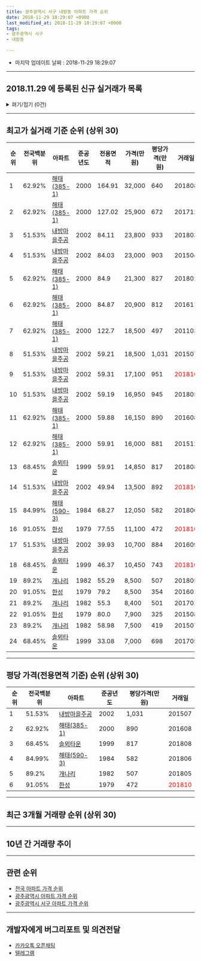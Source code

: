 ```yaml
---
title: 광주광역시 서구 내방동 아파트 가격 순위
date: 2018-11-29 18:29:07 +0900
last_modified_at: 2018-11-29 18:29:07 +0900
tags:
- 광주광역시 서구
- 내방동

---
```


* 마지막 업데이트 날짜 : 2018-11-29 18:29:07

---

## 2018.11.29 에 등록된 신규 실거래가 목록

<details>
<summary>펴기/접기 (0건)</summary>
<div markdown="1">

|아파트|준공년도|전용면적|가격(만원)|평당가격(만원)|거래일|전국백분위|
|---|---|---|---|---|---|---|
|없음|||||||


</div>
</details>

---

## 최고가 실거래 기준 순위 (상위 30)


|순위|전국백분위|아파트|준공년도|전용면적|가격(만원)|평당가격(만원)|거래일|
|---|---|---|---|---|---|---|---|
|1|62.92%|[해태(385-1)](https://search.naver.com/search.naver?query=%EA%B4%91%EC%A3%BC%EA%B4%91%EC%97%AD%EC%8B%9C+%EC%84%9C%EA%B5%AC+%EB%82%B4%EB%B0%A9%EB%8F%99+%ED%95%B4%ED%83%9C%28385-1%29)|2000|164.91|32,000|640|201808|
|2|62.92%|[해태(385-1)](https://search.naver.com/search.naver?query=%EA%B4%91%EC%A3%BC%EA%B4%91%EC%97%AD%EC%8B%9C+%EC%84%9C%EA%B5%AC+%EB%82%B4%EB%B0%A9%EB%8F%99+%ED%95%B4%ED%83%9C%28385-1%29)|2000|127.02|25,900|672|201712|
|3|51.53%|[내방마을주공](https://search.naver.com/search.naver?query=%EA%B4%91%EC%A3%BC%EA%B4%91%EC%97%AD%EC%8B%9C+%EC%84%9C%EA%B5%AC+%EB%82%B4%EB%B0%A9%EB%8F%99+%EB%82%B4%EB%B0%A9%EB%A7%88%EC%9D%84%EC%A3%BC%EA%B3%B5)|2002|84.11|23,800|933|201803|
|4|51.53%|[내방마을주공](https://search.naver.com/search.naver?query=%EA%B4%91%EC%A3%BC%EA%B4%91%EC%97%AD%EC%8B%9C+%EC%84%9C%EA%B5%AC+%EB%82%B4%EB%B0%A9%EB%8F%99+%EB%82%B4%EB%B0%A9%EB%A7%88%EC%9D%84%EC%A3%BC%EA%B3%B5)|2002|84.03|23,000|903|201504|
|5|62.92%|[해태(385-1)](https://search.naver.com/search.naver?query=%EA%B4%91%EC%A3%BC%EA%B4%91%EC%97%AD%EC%8B%9C+%EC%84%9C%EA%B5%AC+%EB%82%B4%EB%B0%A9%EB%8F%99+%ED%95%B4%ED%83%9C%28385-1%29)|2000|84.9|21,300|827|201801|
|6|62.92%|[해태(385-1)](https://search.naver.com/search.naver?query=%EA%B4%91%EC%A3%BC%EA%B4%91%EC%97%AD%EC%8B%9C+%EC%84%9C%EA%B5%AC+%EB%82%B4%EB%B0%A9%EB%8F%99+%ED%95%B4%ED%83%9C%28385-1%29)|2000|84.87|20,900|812|201611|
|7|62.92%|[해태(385-1)](https://search.naver.com/search.naver?query=%EA%B4%91%EC%A3%BC%EA%B4%91%EC%97%AD%EC%8B%9C+%EC%84%9C%EA%B5%AC+%EB%82%B4%EB%B0%A9%EB%8F%99+%ED%95%B4%ED%83%9C%28385-1%29)|2000|122.7|18,500|497|201103|
|8|51.53%|[내방마을주공](https://search.naver.com/search.naver?query=%EA%B4%91%EC%A3%BC%EA%B4%91%EC%97%AD%EC%8B%9C+%EC%84%9C%EA%B5%AC+%EB%82%B4%EB%B0%A9%EB%8F%99+%EB%82%B4%EB%B0%A9%EB%A7%88%EC%9D%84%EC%A3%BC%EA%B3%B5)|2002|59.21|18,500|1,031|201507|
|9|51.53%|[내방마을주공](https://search.naver.com/search.naver?query=%EA%B4%91%EC%A3%BC%EA%B4%91%EC%97%AD%EC%8B%9C+%EC%84%9C%EA%B5%AC+%EB%82%B4%EB%B0%A9%EB%8F%99+%EB%82%B4%EB%B0%A9%EB%A7%88%EC%9D%84%EC%A3%BC%EA%B3%B5)|2002|59.31|17,100|951|<span style="color:red">201810</span>|
|10|51.53%|[내방마을주공](https://search.naver.com/search.naver?query=%EA%B4%91%EC%A3%BC%EA%B4%91%EC%97%AD%EC%8B%9C+%EC%84%9C%EA%B5%AC+%EB%82%B4%EB%B0%A9%EB%8F%99+%EB%82%B4%EB%B0%A9%EB%A7%88%EC%9D%84%EC%A3%BC%EA%B3%B5)|2002|59.19|16,950|945|201805|
|11|62.92%|[해태(385-1)](https://search.naver.com/search.naver?query=%EA%B4%91%EC%A3%BC%EA%B4%91%EC%97%AD%EC%8B%9C+%EC%84%9C%EA%B5%AC+%EB%82%B4%EB%B0%A9%EB%8F%99+%ED%95%B4%ED%83%9C%28385-1%29)|2000|59.88|16,150|890|201608|
|12|62.92%|[해태(385-1)](https://search.naver.com/search.naver?query=%EA%B4%91%EC%A3%BC%EA%B4%91%EC%97%AD%EC%8B%9C+%EC%84%9C%EA%B5%AC+%EB%82%B4%EB%B0%A9%EB%8F%99+%ED%95%B4%ED%83%9C%28385-1%29)|2000|59.91|16,000|881|201512|
|13|68.45%|[솔뫼타운](https://search.naver.com/search.naver?query=%EA%B4%91%EC%A3%BC%EA%B4%91%EC%97%AD%EC%8B%9C+%EC%84%9C%EA%B5%AC+%EB%82%B4%EB%B0%A9%EB%8F%99+%EC%86%94%EB%AB%BC%ED%83%80%EC%9A%B4)|1999|59.91|14,850|817|201808|
|14|51.53%|[내방마을주공](https://search.naver.com/search.naver?query=%EA%B4%91%EC%A3%BC%EA%B4%91%EC%97%AD%EC%8B%9C+%EC%84%9C%EA%B5%AC+%EB%82%B4%EB%B0%A9%EB%8F%99+%EB%82%B4%EB%B0%A9%EB%A7%88%EC%9D%84%EC%A3%BC%EA%B3%B5)|2002|49.94|13,500|892|<span style="color:red">201810</span>|
|15|84.99%|[해태(590-3)](https://search.naver.com/search.naver?query=%EA%B4%91%EC%A3%BC%EA%B4%91%EC%97%AD%EC%8B%9C+%EC%84%9C%EA%B5%AC+%EB%82%B4%EB%B0%A9%EB%8F%99+%ED%95%B4%ED%83%9C%28590-3%29)|1984|68.27|12,050|582|201806|
|16|91.05%|[한성](https://search.naver.com/search.naver?query=%EA%B4%91%EC%A3%BC%EA%B4%91%EC%97%AD%EC%8B%9C+%EC%84%9C%EA%B5%AC+%EB%82%B4%EB%B0%A9%EB%8F%99+%ED%95%9C%EC%84%B1)|1979|77.55|11,100|472|<span style="color:red">201810</span>|
|17|51.53%|[내방마을주공](https://search.naver.com/search.naver?query=%EA%B4%91%EC%A3%BC%EA%B4%91%EC%97%AD%EC%8B%9C+%EC%84%9C%EA%B5%AC+%EB%82%B4%EB%B0%A9%EB%8F%99+%EB%82%B4%EB%B0%A9%EB%A7%88%EC%9D%84%EC%A3%BC%EA%B3%B5)|2002|39.93|10,700|884|201609|
|18|68.45%|[솔뫼타운](https://search.naver.com/search.naver?query=%EA%B4%91%EC%A3%BC%EA%B4%91%EC%97%AD%EC%8B%9C+%EC%84%9C%EA%B5%AC+%EB%82%B4%EB%B0%A9%EB%8F%99+%EC%86%94%EB%AB%BC%ED%83%80%EC%9A%B4)|1999|46.37|10,450|743|<span style="color:red">201810</span>|
|19|89.2%|[개나리](https://search.naver.com/search.naver?query=%EA%B4%91%EC%A3%BC%EA%B4%91%EC%97%AD%EC%8B%9C+%EC%84%9C%EA%B5%AC+%EB%82%B4%EB%B0%A9%EB%8F%99+%EA%B0%9C%EB%82%98%EB%A6%AC)|1982|55.29|8,500|507|201805|
|20|91.05%|[한성](https://search.naver.com/search.naver?query=%EA%B4%91%EC%A3%BC%EA%B4%91%EC%97%AD%EC%8B%9C+%EC%84%9C%EA%B5%AC+%EB%82%B4%EB%B0%A9%EB%8F%99+%ED%95%9C%EC%84%B1)|1979|79.2|8,500|354|201601|
|21|89.2%|[개나리](https://search.naver.com/search.naver?query=%EA%B4%91%EC%A3%BC%EA%B4%91%EC%97%AD%EC%8B%9C+%EC%84%9C%EA%B5%AC+%EB%82%B4%EB%B0%A9%EB%8F%99+%EA%B0%9C%EB%82%98%EB%A6%AC)|1982|55.3|8,400|501|201701|
|22|91.05%|[한성](https://search.naver.com/search.naver?query=%EA%B4%91%EC%A3%BC%EA%B4%91%EC%97%AD%EC%8B%9C+%EC%84%9C%EA%B5%AC+%EB%82%B4%EB%B0%A9%EB%8F%99+%ED%95%9C%EC%84%B1)|1979|80.0|7,900|325|201508|
|23|89.2%|[개나리](https://search.naver.com/search.naver?query=%EA%B4%91%EC%A3%BC%EA%B4%91%EC%97%AD%EC%8B%9C+%EC%84%9C%EA%B5%AC+%EB%82%B4%EB%B0%A9%EB%8F%99+%EA%B0%9C%EB%82%98%EB%A6%AC)|1982|58.98|7,500|419|201507|
|24|68.45%|[솔뫼타운](https://search.naver.com/search.naver?query=%EA%B4%91%EC%A3%BC%EA%B4%91%EC%97%AD%EC%8B%9C+%EC%84%9C%EA%B5%AC+%EB%82%B4%EB%B0%A9%EB%8F%99+%EC%86%94%EB%AB%BC%ED%83%80%EC%9A%B4)|1999|33.08|7,000|698|201705|


---

## 평당 가격(전용면적 기준) 순위 (상위 30)


|순위|전국백분위|아파트|준공년도|평당가격(만원)|거래일|
|---|---|---|---|---|---|
|1|51.53%|[내방마을주공](https://search.naver.com/search.naver?query=%EA%B4%91%EC%A3%BC%EA%B4%91%EC%97%AD%EC%8B%9C+%EC%84%9C%EA%B5%AC+%EB%82%B4%EB%B0%A9%EB%8F%99+%EB%82%B4%EB%B0%A9%EB%A7%88%EC%9D%84%EC%A3%BC%EA%B3%B5)|2002|1,031|201507|
|2|62.92%|[해태(385-1)](https://search.naver.com/search.naver?query=%EA%B4%91%EC%A3%BC%EA%B4%91%EC%97%AD%EC%8B%9C+%EC%84%9C%EA%B5%AC+%EB%82%B4%EB%B0%A9%EB%8F%99+%ED%95%B4%ED%83%9C%28385-1%29)|2000|890|201608|
|3|68.45%|[솔뫼타운](https://search.naver.com/search.naver?query=%EA%B4%91%EC%A3%BC%EA%B4%91%EC%97%AD%EC%8B%9C+%EC%84%9C%EA%B5%AC+%EB%82%B4%EB%B0%A9%EB%8F%99+%EC%86%94%EB%AB%BC%ED%83%80%EC%9A%B4)|1999|817|201808|
|4|84.99%|[해태(590-3)](https://search.naver.com/search.naver?query=%EA%B4%91%EC%A3%BC%EA%B4%91%EC%97%AD%EC%8B%9C+%EC%84%9C%EA%B5%AC+%EB%82%B4%EB%B0%A9%EB%8F%99+%ED%95%B4%ED%83%9C%28590-3%29)|1984|582|201806|
|5|89.2%|[개나리](https://search.naver.com/search.naver?query=%EA%B4%91%EC%A3%BC%EA%B4%91%EC%97%AD%EC%8B%9C+%EC%84%9C%EA%B5%AC+%EB%82%B4%EB%B0%A9%EB%8F%99+%EA%B0%9C%EB%82%98%EB%A6%AC)|1982|507|201805|
|6|91.05%|[한성](https://search.naver.com/search.naver?query=%EA%B4%91%EC%A3%BC%EA%B4%91%EC%97%AD%EC%8B%9C+%EC%84%9C%EA%B5%AC+%EB%82%B4%EB%B0%A9%EB%8F%99+%ED%95%9C%EC%84%B1)|1979|472|<span style="color:red">201810</span>|


---

## 최근 3개월 거래량 순위 (상위 30)


<div style="width:100%;">
    <canvas id="deal_count_ranking" height="250"></canvas>
</div>


<script>
new Chart(document.getElementById("deal_count_ranking"), {
    type: 'horizontalBar',
    data: {
        labels: ['내방마을주공', '솔뫼타운', '해태(385-1)', '개나리', '한성', '해태(590-3)'],
        datasets: [{
            label: '실거래 수',
            data: [22, 6, 5, 1, 1, 1],
            borderColor: "rgba(255, 0, 128, 1)",
            backgroundColor: "rgba(255, 0, 128, 0.5)",
            fill: false,
        }]
    },
    options: {
        responsive: true,
        title: {
            display: true,
            text: '최근 3개월 거래량 순위'
        },
        tooltips: {
            mode: 'index',
            intersect: false,
            callbacks: {
                title: function(tooltipItems, data) {
                    return "실거래 수:";
                },
                label: function(tooltipItem, data) {
                    return data.labels[tooltipItem.index] + ": " + tooltipItem.xLabel;
                }
            }
        },
        hover: {
            mode: 'nearest',
            intersect: true
        },
        scales: {
            xAxes: [{
                display: true,
                scaleLabel: {
                    display: true,
                    labelString: '실거래 수'
                },
                ticks: {
                    suggestedMin: 0,
                }
            }],
            yAxes: [{
                display: true,
                ticks: {
                    autoSkip: false,
                    callback: function(value, index, values) {
                        if (value.length > 15)
                            return value.substr(0, 13) + "...";
                        else
                            return value;
                    }
                },
                scaleLabel: {
                    display: false,
                }
            }]
        }
    }
});

</script>


---

## 10년 간 거래량 추이


<div style="width:100%;">
    <canvas id="deal_progress" height="250"></canvas>
</div>

<script>
new Chart(document.getElementById("deal_progress"), {
    type: 'line',
    data: {
        labels: ['200811','200812','200901','200902','200903','200904','200905','200906','200907','200908','200909','200910','200911','200912','201001','201002','201003','201004','201005','201006','201007','201008','201009','201010','201011','201012','201101','201102','201103','201104','201105','201106','201107','201108','201109','201110','201111','201112','201201','201202','201203','201204','201205','201206','201207','201208','201209','201210','201211','201212','201301','201302','201303','201304','201305','201306','201307','201308','201309','201310','201311','201312','201401','201402','201403','201404','201405','201406','201407','201408','201409','201410','201411','201412','201501','201502','201503','201504','201505','201506','201507','201508','201509','201510','201511','201512','201601','201602','201603','201604','201605','201606','201607','201608','201609','201610','201611','201612','201701','201702','201703','201704','201705','201706','201707','201708','201709','201710','201711','201712','201801','201802','201803','201804','201805','201806','201807','201808','201809','201810','201811'],
        datasets: [{
            label: '실거래 수',
            pointRadius: 1,
            data: [7, 16, 6, 12, 15, 22, 11, 14, 10, 10, 21, 20, 6, 12, 14, 18, 33, 25, 21, 17, 17, 12, 13, 22, 16, 20, 19, 25, 15, 19, 12, 13, 14, 29, 16, 19, 20, 14, 9, 20, 24, 13, 22, 18, 10, 9, 18, 20, 17, 16, 19, 10, 19, 14, 11, 15, 8, 7, 6, 16, 16, 13, 13, 16, 12, 21, 9, 10, 21, 14, 11, 21, 6, 19, 22, 11, 31, 17, 12, 6, 14, 13, 8, 11, 10, 6, 11, 18, 18, 14, 10, 15, 12, 27, 11, 21, 18, 13, 12, 24, 16, 11, 17, 15, 15, 15, 13, 15, 12, 15, 11, 10, 21, 19, 22, 15, 18, 22, 12, 21, 3],
            borderColor: "rgba(255, 201, 14, 1)",
            backgroundColor: "rgba(255, 201, 14, 0.5)",
            fill: true,
        }]
    },
    options: {
        responsive: true,
        title: {
            display: true,
            text: '10년간 거래량 추이'
        },
        tooltips: {
            mode: 'index',
            intersect: false,
        },
        hover: {
            mode: 'nearest',
            intersect: true
        },
        scales: {
            xAxes: [{
                display: true,
                scaleLabel: {
                    display: true,
                    labelString: '년/월'
                }
            }],
            yAxes: [{
                display: true,
                ticks: {
                    suggestedMin: 0,
                },
                scaleLabel: {
                    display: true,
                    labelString: '실거래 수'
                }
            }]
        }
    }
});

</script>


---

## 관련 순위

- [전국 아파트 가격 순위](https://inasie.github.io/apt-ranking/전국)
- [광주광역시 아파트 가격 순위](https://inasie.github.io/apt-ranking/광주광역시)
- [광주광역시 서구 아파트 가격 순위](https://inasie.github.io/apt-ranking/광주광역시-서구)


---

## 개발자에게 버그리포트 및 의견전달

- [카카오톡 오픈채팅](https://open.kakao.com/o/gLJUAP4)
- [텔레그램](https://t.me/inasie)

